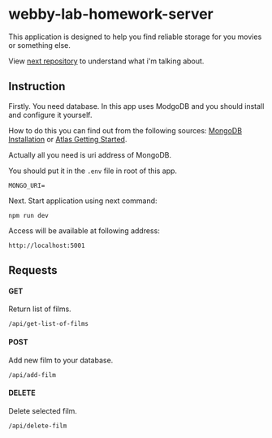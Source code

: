 # webby-lab-homework-server

This application is designed to help you find reliable storage for you movies or something else.

View [next repository](https://github.com/Pepin0t/webby-lab-homework-client) to understand what i'm talking about.

## Instruction

Firstly. You need database. In this app uses ModgoDB and you should install and configure it yourself.

How to do this you can find out from the following sources: [MongoDB Installation](https://docs.mongodb.com/manual/installation/) or [Atlas Getting Started](https://docs.atlas.mongodb.com/getting-started/).

Actually all you need is uri address of MongoDB.

You should put it in the `.env` file in root of this app.

```
MONGO_URI=
```
Next. Start application using next command:

```
npm run dev
```
Access will be available at following address:

```
http://localhost:5001
```

## Requests

#### GET

Return list of films.

```
/api/get-list-of-films
```

#### POST

Add new film to your database.

```
/api/add-film
```

#### DELETE

Delete selected film.

```
/api/delete-film
```
